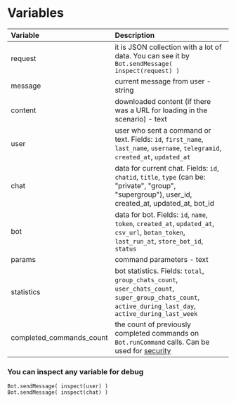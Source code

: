 # Variables

| Variable | Description |
| :--- | :--- |
| request | it is JSON collection with a lot of data. You can see it by `Bot.sendMessage( inspect(request) )` |
| message | current message from user - string |
| content | downloaded content \(if there was a URL for loading in the scenario\) - text |
| user | user who sent a command or text. Fields: `id`, `first_name`, `last_name`, `username`, `telegramid`, `created_at`, `updated_at` |
| chat | data for current chat. Fields: `id`, `chatid`, `title`, `type` \(can be: "private", "group", "supergroup"\), user\_id, created\_at, updated\_at, bot\_id |
| bot | data for bot. Fields: `id`, `name`, `token`, `created_at`, `updated_at`, `csv_url`, `botan_token`, `last_run_at`, `store_bot_id`, `status` |
| params | command parameters - text |
| statistics | bot statistics. Fields: `total`, `group_chats_count`, `user_chats_count`, `super_group_chats_count`, `active_during_last_day`, `active_during_last_week` |
| completed\_commands\_count | the count of previously completed commands on `Bot.runCommand` calls. Can be used for [security](https://help.bots.business/scenarios-and-bjs/bjs-security#use-completed_commands_count-variable) |

### You can inspect any variable for debug

```text
Bot.sendMessage( inspect(user) )
Bot.sendMessage( inspect(chat) )
```

